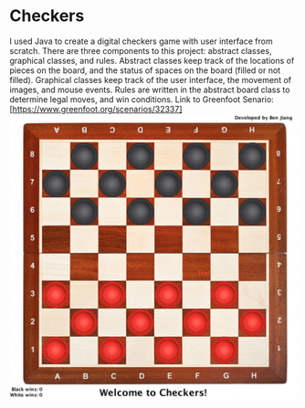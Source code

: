 # Checkers
I used Java to create a digital checkers game with user interface from scratch. There are three components to this project: abstract classes, graphical classes, and rules. Abstract classes keep track of the locations of pieces on the board, and the status of spaces on the board (filled or not filled). Graphical classes keep track of the user interface, the movement of images, and mouse events. Rules are written in the abstract board class to determine legal moves, and win conditions.
Link to Greenfoot Senario: [https://www.greenfoot.org/scenarios/32337]
![alt text](https://github.com/HexinJ/Checkers/blob/main/Checkers.png)
